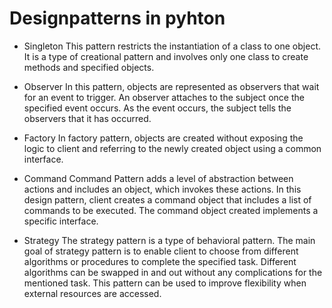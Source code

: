 # Designpatterns in pyhton

- Singleton
This pattern restricts the instantiation of a class to one object. It is a type of creational pattern and involves only one class to create methods and specified objects.

- Observer
In this pattern, objects are represented as observers that wait for an event to trigger. An observer attaches to the subject once the specified event occurs. As the event occurs, the subject tells the observers that it has occurred.

- Factory
 In factory pattern, objects are created without exposing the logic to client and referring to the newly created object using a common interface.

 - Command
Command Pattern adds a level of abstraction between actions and includes an object, which invokes these actions. 
In this design pattern, client creates a command object that includes a list of commands to be executed. The command object created implements a specific interface.

- Strategy
The strategy pattern is a type of behavioral pattern. The main goal of strategy pattern is to enable client to choose from different algorithms or procedures to complete the specified task. Different algorithms can be swapped in and out without any complications for the mentioned task.
This pattern can be used to improve flexibility when external resources are accessed.

